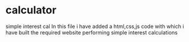 # calculator
simple interest cal 
In this file i have added a html,css,js code with which i have built the required website performing simple interest calculations
